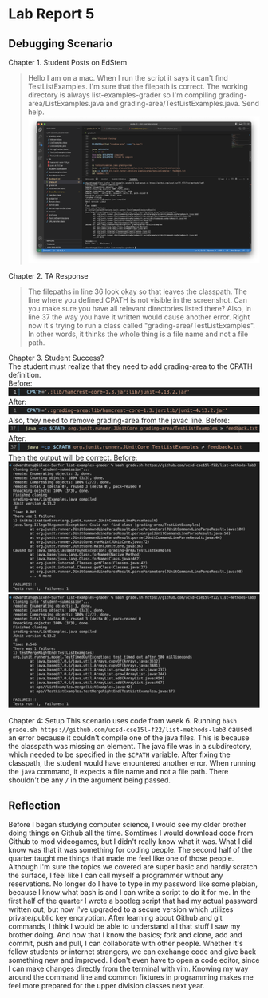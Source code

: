 # Lab Report 5

## Debugging Scenario
Chapter 1. Student Posts on EdStem
> Hello I am on a mac. When I run the script it says it can't find TestListExamples. I'm sure that the filepath is correct. The working directory is always list-examples-grader so I'm compiling grading-area/ListExamples.java and grading-area/TestListExamples.java. Send help.
![Image](Images/Buggy.png)
  
  
Chapter 2. TA Response
> The filepaths in line 36 look okay so that leaves the classpath. The line where you defined CPATH is not visible in the screenshot. Can you make sure you have all relevant directories listed there? Also, in line 37 the way you have it written would cause another error. Right now it's trying to run a class called "grading-area/TestListExamples". In other words, it thinks the whole thing is a file name and not a file path.
  
  
Chapter 3. Student Success?  
The student must realize that they need to add grading-area to the CPATH definition.  
  Before:
  ![Image](Images/before1.png)
  After:
  ![Image](Images/after1.png)
Also, they need to remove grading-area from the javac line.
  Before:
  ![Image](Images/before2.png)
  After:
  ![Image](Images/after2.png)
Then the output will be correct.
  Before:
  ![Image](Images/before3.png)
  ![Image](Images/after3.png)

Chapter 4: Setup
This scenario uses code from week 6. Running `bash grade.sh https://github.com/ucsd-cse15l-f22/list-methods-lab3` caused an error because it couldn't compile one of the java files. This is because the classpath was missing an element. The java file was in a subdirectory, which needed to be specified in the `$CPATH` variable. After fixing the classpath, the student would have enountered another error. When running the `java` command, it expects a file name and not a file path. There shouldn't be any `/` in the argument being passed.

## Reflection
Before I began studying computer science, I would see my older brother doing things on Github all the time. Somtimes I would download code from Github to mod videogames, but I didn't really know what it was. What I did know was that it was something for coding people. The second half of the quarter taught me things that made me feel like one of those people. Although I'm sure the topics we covered are super basic and hardly scratch the surface, I feel like I can call myself a programmer without any reservations. No longer do I have to type in my password like some plebian, because I know what bash is and I can write a script to do it for me. In the first half of the quarter I wrote a bootleg script that had my actual password written out, but now I've upgraded to a secure version which utilizes private/public key encryption. After learning about Github and git commands, I think I would be able to understand all that stuff I saw my brother doing. And now that I know the basics; fork and clone, add and commit, push and pull, I can collaborate with other people. Whether it's fellow students or internet strangers, we can exchange code and give back something new and improved. I don't even have to open a code editor, since I can make changes directly from the terminal with vim. Knowing my way around the command line and common fixtures in programming makes me feel more prepared for the upper division classes next year.
